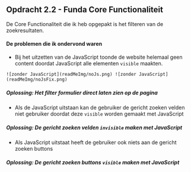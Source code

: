 ## Opdracht 2.2 - Funda Core Functionaliteit

De Core Functionaliteit die ik heb opgepakt is het filteren van de zoekresultaten.

#### De problemen die ik ondervond waren
* Bij het uitzetten van de JavaScript toonde de website helemaal geen content doordat JavaScript alle elementen ```visible``` maakten.
```
![zonder JavaScript](readMeImg/noJs.png) ![zonder JavaScript](readMeImg/noJsFix.png)
```
##### Oplossing: Het filter formulier direct laten zien op de pagina

* Als de JavaScript uitstaan kan de gebruiker de gericht zoeken velden niet gebruiker doordat deze ```visible``` worden gemaakt met JavaScript

##### Oplossing: De gericht zoeken velden ```invisible``` maken met JavaScript

* Als JavaScript uitstaat heeft de gebruiker ook niets aan de gericht zoeken buttons

##### Oplossing: De gericht zoeken buttons ```visible``` maken met JavaScript
 